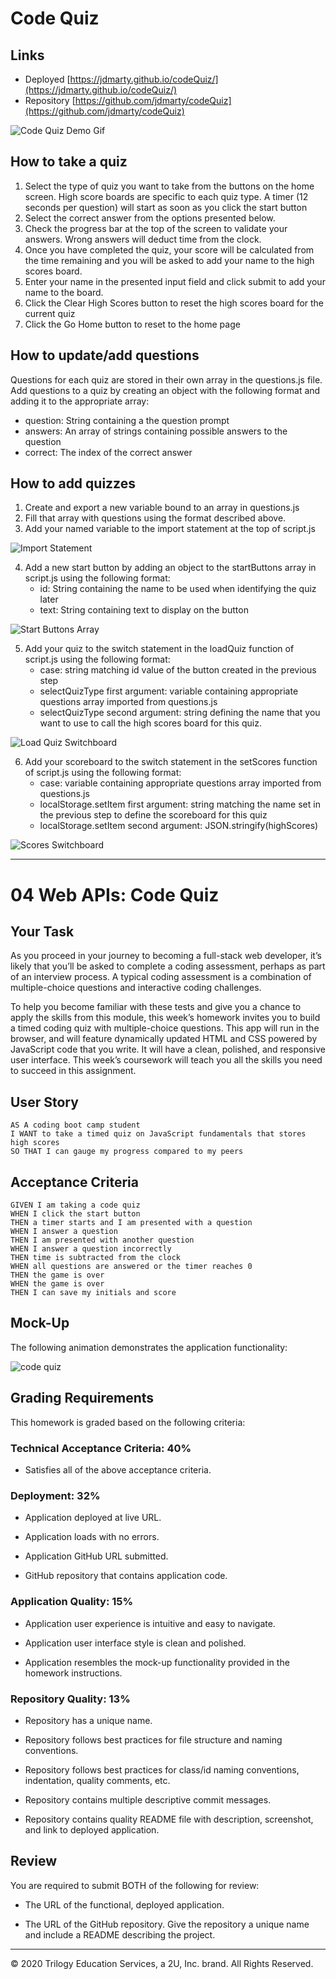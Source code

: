 # Code Quiz

## Links
 - Deployed [https://jdmarty.github.io/codeQuiz/](https://jdmarty.github.io/codeQuiz/)
 - Repository [https://github.com/jdmarty/codeQuiz](https://github.com/jdmarty/codeQuiz)

![Code Quiz Demo Gif](https://github.com/jdmarty/codeQuiz/blob/main/Assets/finished.gif)

 ## How to take a quiz
 1. Select the type of quiz you want to take from the buttons on the home screen. High score boards
 are specific to each quiz type. A timer (12 seconds per question) will start as soon as you click the start button
 2. Select the correct answer from the options presented below.
 3. Check the progress bar at the top of the screen to validate your answers. Wrong answers will deduct time from the clock.
 4. Once you have completed the quiz, your score will be calculated from the time remaining and you will be asked to add your name to the high scores board.
 5. Enter your name in the presented input field and click submit to add your name to the board.
 6. Click the Clear High Scores button to reset the high scores board for the current quiz
 7. Click the Go Home button to reset to the home page

 ## How to update/add questions
 Questions for each quiz are stored in their own array in the questions.js file. Add questions to a quiz by creating an object with the following format and adding it to the appropriate array:
- question: String containing a the question prompt
- answers: An array of strings containing possible answers to the question
- correct: The index of the correct answer 

## How to add quizzes
1. Create and export a new variable bound to an array in questions.js
2. Fill that array with questions using the format described above.
3. Add your named variable to the import statement at the top of script.js

![Import Statement](https://github.com/jdmarty/codeQuiz/blob/main/Assets/importStatement.PNG)

4. Add a new start button by adding an object to the startButtons array in script.js using the following format:
    - id: String containing the name to be used when identifying the quiz later
    - text: String containing text to display on the button

![Start Buttons Array](https://github.com/jdmarty/codeQuiz/blob/main/Assets/startButtons.PNG)

5. Add your quiz to the switch statement in the loadQuiz function of script.js using the following format:
    - case: string matching id value of the button created in the previous step
    - selectQuizType first argument: variable containing appropriate questions array imported from questions.js
    - selectQuizType second argument: string defining the name that you want to use to call the high scores board for this quiz.

![Load Quiz Switchboard](https://github.com/jdmarty/codeQuiz/blob/main/Assets/loaderSwitchboard.PNG)

6. Add your scoreboard to the switch statement in the setScores function of script.js using the following format:
    - case: variable containing appropriate questions array imported from questions.js
    - localStorage.setItem first argument: string matching the name set in the previous step to define the scoreboard for this quiz
    - localStorage.setItem second argument: JSON.stringify(highScores)

![Scores Switchboard](https://github.com/jdmarty/codeQuiz/blob/main/Assets/scoresSwitchboard.PNG)

------------------------------------------------------------------------------------------

# 04 Web APIs: Code Quiz

## Your Task

As you proceed in your journey to becoming a full-stack web developer, it’s likely that you’ll be asked to complete a coding assessment, perhaps as part of an interview process. A typical coding assessment is a combination of multiple-choice questions and interactive coding challenges. 

To help you become familiar with these tests and give you a chance to apply the skills from this module, this week’s homework invites you to build a timed coding quiz with multiple-choice questions. This app will run in the browser, and will feature dynamically updated HTML and CSS powered by JavaScript code that you write. It will have a clean, polished, and responsive user interface. This week’s coursework will teach you all the skills you need to succeed in this assignment.


## User Story

```
AS A coding boot camp student
I WANT to take a timed quiz on JavaScript fundamentals that stores high scores
SO THAT I can gauge my progress compared to my peers
```


## Acceptance Criteria

```
GIVEN I am taking a code quiz
WHEN I click the start button
THEN a timer starts and I am presented with a question
WHEN I answer a question
THEN I am presented with another question
WHEN I answer a question incorrectly
THEN time is subtracted from the clock
WHEN all questions are answered or the timer reaches 0
THEN the game is over
WHEN the game is over
THEN I can save my initials and score
```


## Mock-Up

The following animation demonstrates the application functionality:

![code quiz](./Assets/04-web-apis-homework-demo.gif)


## Grading Requirements

This homework is graded based on the following criteria: 

### Technical Acceptance Criteria: 40%

* Satisfies all of the above acceptance criteria.

### Deployment: 32%

* Application deployed at live URL.

* Application loads with no errors.

* Application GitHub URL submitted.

* GitHub repository that contains application code.

### Application Quality: 15%

* Application user experience is intuitive and easy to navigate.

* Application user interface style is clean and polished.

* Application resembles the mock-up functionality provided in the homework instructions.

### Repository Quality: 13%

* Repository has a unique name.

* Repository follows best practices for file structure and naming conventions.

* Repository follows best practices for class/id naming conventions, indentation, quality comments, etc.

* Repository contains multiple descriptive commit messages.

* Repository contains quality README file with description, screenshot, and link to deployed application.


## Review

You are required to submit BOTH of the following for review:

* The URL of the functional, deployed application.

* The URL of the GitHub repository. Give the repository a unique name and include a README describing the project.

- - -
© 2020 Trilogy Education Services, a 2U, Inc. brand. All Rights Reserved.
